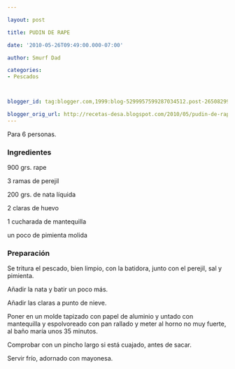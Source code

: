 ```yaml
---

layout: post

title: PUDIN DE RAPE

date: '2010-05-26T09:49:00.000-07:00'

author: Smurf Dad

categories:
- Pescados



blogger_id: tag:blogger.com,1999:blog-5299957599287034512.post-2650829959698604434

blogger_orig_url: http://recetas-desa.blogspot.com/2010/05/pudin-de-rape.html
---
```


Para 6 personas.

<h3>Ingredientes</h3>

900 grs. rape

3 ramas de perejil

200 grs. de nata líquida

2 claras de huevo

1 cucharada de mantequilla

un poco de pimienta molida

<h3>Preparación</h3>

Se tritura el pescado, bien limpio, con la batidora, junto con el perejil, sal y pimienta.

Añadir la nata y batir un poco más.

Añadir las claras a punto de nieve.

Poner en un molde tapizado con papel de aluminio y untado con mantequilla y espolvoreado con pan rallado y meter al horno no muy fuerte, al baño maría unos 35 minutos.

Comprobar con un pincho largo si está cuajado, antes de sacar.

Servir frío, adornado con mayonesa.